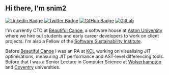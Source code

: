 ## Hi there, I'm snim2

[![Linkedin Badge](https://img.shields.io/badge/-snim2-0072b1?style=flat&logo=Linkedin&logoColor=white)](https://www.linkedin.com/in/snim2/ "Connect on LinkedIn")
[![Twitter Badge](https://img.shields.io/badge/-@snim2-00acee?style=flat&logo=Twitter&logoColor=white)](https://twitter.com/intent/follow?screen_name=snim2 "Follow on Twitter")
[![GitHub Badge](https://img.shields.io/github/followers/snim2?label=follow&style=social)](https://github.com/snim2)
[![GitLab](https://img.shields.io/badge/-GitLab-FCA121?style=plastic&logo=gitlab)](https://gitlab.com/snim2)

I'm currently CTO at [Beautiful Canoe](https://beautifulcanoe.com/), a software house at [Aston University](https://www2.aston.ac.uk/eas/about-eas/academic-groups/computer-science ) where we hire out students and early career developers to work on client projects.
I'm also a Fellow of the [Software Sustainability Institute](https://www.software.ac.uk/).

Before [Beautiful Canoe](https://beautifulcanoe.com/) I was an RA at [KCL](https://soft-dev.org/) working on visualising JIT optimisations, measuring JIT performance and AST-level differencing tools.
Before that I was a Senior Lecture in Computer Science at [Wolverhampton](https://www.wlv.ac.uk/) and [Coventry](https://www.coventry.ac.uk/) universities.

